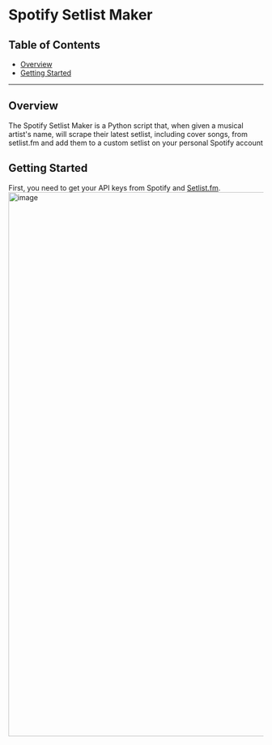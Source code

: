 
# Spotify Setlist Maker


## Table of Contents

- [Overview](#overview)
- [Getting Started](#getting-started)

***

## Overview

The Spotify Setlist Maker is a Python script that, when given a musical artist's name, will scrape their latest setlist, including cover songs, from setlist.fm and add them to a custom setlist on your personal Spotify account

## Getting Started

First, you need to get your API keys from Spotify and [Setlist.fm](https://api.setlist.fm/docs/1.0/index.html). 
<img width="1074" alt="image" src="https://github.com/noahgottlieb/spotify_setlist_project/assets/120284966/6cdb3419-1a48-4c69-9361-623111bdb04e">
